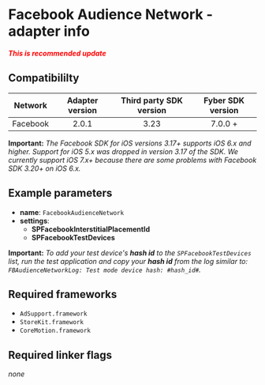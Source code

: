 # Facebook Audience Network - adapter info

***<font color='red'>This is recommended update</font>***

## Compatibililty

| Network | Adapter version | Third party SDK version | Fyber SDK version |
|:----------:|:-------------:|:-----------------------:|:------------:|
| Facebook | 2.0.1 | 3.23 | 7.0.0 + |

**Important:** *The Facebook SDK for iOS versions 3.17+ supports iOS 6.x and higher. Support for iOS 5.x was dropped in version 3.17 of the SDK. We currently support iOS 7.x+ because there are some problems with Facebook SDK 3.20+ on iOS 6.x.*

## Example parameters

* **name**: `FacebookAudienceNetwork`
* **settings**:
	* **SPFacebookInterstitialPlacementId**
	* **SPFacebookTestDevices**

**Important:** *To add your test device's **hash id** to the `SPFacebookTestDevices` list, run the test application and copy your **hash id** from the log similar to: `FBAudienceNetworkLog: Test mode device hash: #hash_id#`.*
	
## Required frameworks

* `AdSupport.framework`
* `StoreKit.framework`
* `CoreMotion.framework`

## Required linker flags

_none_